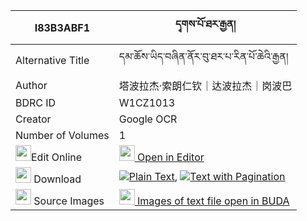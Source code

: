 |I83B3ABF1|དྭགས་པོ་ཐར་རྒྱན། 
| --- | --- 
|Alternative Title |དམ་ཆོས་ཡིད་བཞིན་ནོར་བུ་ཐར་པ་རིན་པོ་ཆེའི་རྒྱན།
|Author| 塔波拉杰·索朗仁钦｜达波拉杰｜岗波巴
|BDRC ID | W1CZ1013
|Creator | Google OCR
|Number of Volumes| 1
|<img width="25" src="https://img.icons8.com/color/25/000000/edit-property.png">Edit Online| [<img width="25" src="https://avatars.githubusercontent.com/u/45091458?s=200&v=4"> Open in Editor](http://editor.openpecha.org/I83B3ABF1)
|<img width="25" src="https://img.icons8.com/fluent/48/000000/download-2.png"/>  Download | [![](https://img.icons8.com/color/20/000000/txt.png)Plain Text](https://github.com/Openpecha/I83B3ABF1/releases/download/v1/dakpo_tar_gyen_plain_I83B3ABF1.zip), [![](https://img.icons8.com/color/20/000000/txt.png)Text with Pagination](https://github.com/Openpecha/I83B3ABF1/releases/download/v1/dakpo_tar_gyen_pages_I83B3ABF1.zip)
|<img width="25" src="https://img.icons8.com/plasticine/100/000000/pictures-folder.png"/>  Source Images | [<img width="25" src="https://library.bdrc.io/icons/BUDA-small.svg"> Images of text file open in BUDA](https://library.bdrc.io/show/bdr:W1CZ1013)